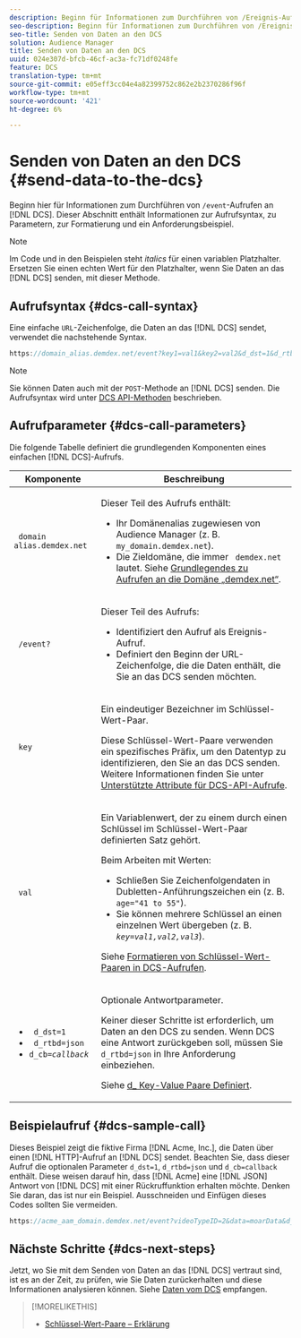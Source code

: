 ```yaml
---
description: Beginn für Informationen zum Durchführen von /Ereignis-Aufrufen an den DCS. Dieser Abschnitt enthält Informationen zur Aufrufsyntax, zu Parametern, zur Formatierung und ein Anforderungsbeispiel.
seo-description: Beginn für Informationen zum Durchführen von /Ereignis-Aufrufen an den DCS. Dieser Abschnitt enthält Informationen zur Aufrufsyntax, zu Parametern, zur Formatierung und ein Anforderungsbeispiel.
seo-title: Senden von Daten an den DCS
solution: Audience Manager
title: Senden von Daten an den DCS
uuid: 024e307d-bfcb-46cf-ac3a-fc71df0248fe
feature: DCS
translation-type: tm+mt
source-git-commit: e05eff3cc04e4a82399752c862e2b2370286f96f
workflow-type: tm+mt
source-wordcount: '421'
ht-degree: 6%

---
```



# Senden von Daten an den DCS {#send-data-to-the-dcs}

Beginn hier für Informationen zum Durchführen von `/event`-Aufrufen an [!DNL DCS]. Dieser Abschnitt enthält Informationen zur Aufrufsyntax, zu Parametern, zur Formatierung und ein Anforderungsbeispiel.

>[!NOTE]
>
>Im Code und in den Beispielen steht *italics* für einen variablen Platzhalter. Ersetzen Sie einen echten Wert für den Platzhalter, wenn Sie Daten an das [!DNL DCS] senden, mit dieser Methode.

## Aufrufsyntax {#dcs-call-syntax}

Eine einfache `URL`-Zeichenfolge, die Daten an das [!DNL DCS] sendet, verwendet die nachstehende Syntax.

```js
https://domain_alias.demdex.net/event?key1=val1&key2=val2&d_dst=1&d_rtbd=json&d_cb=callback
```

>[!NOTE]
>
>Sie können Daten auch mit der `POST`-Methode an [!DNL DCS] senden. Die Aufrufsyntax wird unter [DCS API-Methoden](../../../api/dcs-intro/dcs-api-reference/dcs-api-methods.md) beschrieben.

## Aufrufparameter {#dcs-call-parameters}

Die folgende Tabelle definiert die grundlegenden Komponenten eines einfachen [!DNL DCS]-Aufrufs.

<table id="table_5F6A5B324EB848168543386516FBF384"> 
 <thead> 
  <tr> 
   <th colname="col1" class="entry"> Komponente </th> 
   <th colname="col2" class="entry"> Beschreibung </th> 
  </tr> 
 </thead>
 <tbody> 
  <tr> 
   <td colname="col1"> <p> <code> domain alias.demdex.net</code> </p> </td> 
   <td colname="col2"> <p>Dieser Teil des Aufrufs enthält: </p> <p> 
     <ul id="ul_3EDA9C7BA6794D06BCB07A75A9BD2372"> 
      <li id="li_74624CA78D6F4536A8164AE1FA1DECB9">Ihr Domänenalias zugewiesen von <span class="keyword"> Audience Manager</span> (z. B. <code> my_domain.demdex.net</code>). </li> 
      <li id="li_08ABE91CA247403AA480B3FB4BEF83BA">Die Zieldomäne, die immer <code> demdex.net</code> lautet. Siehe <a href="../../../reference/demdex-calls.md">Grundlegendes zu Aufrufen an die Domäne „demdex.net“</a>. </li> 
     </ul> </p> </td> 
  </tr> 
  <tr> 
   <td colname="col1"> <p> <code> /event?</code> </p> </td> 
   <td colname="col2"> <p>Dieser Teil des Aufrufs: </p> <p> 
     <ul id="ul_6332444A305A4F12A7CBE471CA508516"> 
      <li id="li_1C5C111B2B0E4621B3FC0C20D6516041">Identifiziert den Aufruf als Ereignis-Aufruf. </li> 
      <li id="li_DBCE9B1C70604A629ECD7AC0A9052198">Definiert den Beginn der URL-Zeichenfolge, die die Daten enthält, die Sie an das <span class="wintitle"> DCS</span> senden möchten. </li> 
     </ul> </p> </td> 
  </tr> 
  <tr> 
   <td colname="col1"> <p> <code> key</code> </p> </td> 
   <td colname="col2"> <p>Ein eindeutiger Bezeichner im Schlüssel-Wert-Paar. </p> <p>Diese Schlüssel-Wert-Paare verwenden ein spezifisches Präfix, um den Datentyp zu identifizieren, den Sie an das <span class="wintitle"> DCS</span> senden. Weitere Informationen finden Sie unter <a href="../../../api/dcs-intro/dcs-api-reference/dcs-keys.md"> Unterstützte Attribute für DCS-API-Aufrufe</a>. </p> </td> 
  </tr> 
  <tr> 
   <td colname="col1"> <p> <code> val</code> </p> </td> 
   <td colname="col2"> <p>Ein Variablenwert, der zu einem durch einen Schlüssel im Schlüssel-Wert-Paar definierten Satz gehört. </p> <p>Beim Arbeiten mit Werten: </p> <p> 
     <ul id="ul_624DC78759F74AD8920220058E54E083"> 
      <li id="li_091E5B4820EC4A93B775433E428E74AB">Schließen Sie Zeichenfolgendaten in Dubletten-Anführungszeichen ein (z. B. <code> age="41 to 55"</code>). </li> 
      <li id="li_C558E3BA6EE34413BBBB962D4CD0D10E">Sie können mehrere Schlüssel an einen einzelnen Wert übergeben (z. B. <i><code>key</i>=<i>val1,val2,val3</i></code></i>). </li> 
     </ul> </p> <p>Siehe <a href="../../../api/dcs-intro/dcs-api-reference/dcs-key-format.md"> Formatieren von Schlüssel-Wert-Paaren in DCS-Aufrufen</a>. </p> </td>
  </tr> 
  <tr> 
   <td colname="col1"> <p> 
     <ul id="ul_36E2C1A0538D4D2C94DFC1335720A524"> 
      <li id="li_8902EED431CE4F0189A94868FA52DB1F"> <code> d_dst=1</code> </li> 
      <li id="li_4B6B29499D444E31808DE0A9AA0442D0"> <code> d_rtbd=json</code> </li> 
      <li id="li_3430CD0438604B83BE6437E6EC480816"> <code>d_cb=<i>callback</i></code> </li>
     </ul> </p> </td> 
   <td colname="col2"> <p>Optionale Antwortparameter. </p> <p> Keiner dieser Schritte ist erforderlich, um Daten an den <span class="wintitle"> DCS</span> zu senden. Wenn <span class="wintitle"> DCS</span> eine Antwort zurückgeben soll, müssen Sie <code> d_rtbd=json</code> in Ihre Anforderung einbeziehen. </p> <p>Siehe <a href="../../../api/dcs-intro/dcs-api-reference/dcs-keys.md#d-attributes"> d_ Key-Value Paare Definiert</a>. </p> </td> 
  </tr>
 </tbody>
</table>

## Beispielaufruf {#dcs-sample-call}

Dieses Beispiel zeigt die fiktive Firma [!DNL Acme, Inc.], die Daten über einen [!DNL HTTP]-Aufruf an [!DNL DCS] sendet. Beachten Sie, dass dieser Aufruf die optionalen Parameter `d_dst=1`, `d_rtbd=json` und `d_cb=callback` enthält. Diese weisen darauf hin, dass [!DNL Acme] eine [!DNL JSON] Antwort von [!DNL DCS] mit einer Rückruffunktion erhalten möchte. Denken Sie daran, das ist nur ein Beispiel. Ausschneiden und Einfügen dieses Codes sollten Sie vermeiden.

```js
https://acme_aam_domain.demdex.net/event?videoTypeID=2&data=moarData&d_dst=1&d_rtbd=json&d_cb=acme_callback
```

## Nächste Schritte {#dcs-next-steps}

Jetzt, wo Sie mit dem Senden von Daten an das [!DNL DCS] vertraut sind, ist es an der Zeit, zu prüfen, wie Sie Daten zurückerhalten und diese Informationen analysieren können. Siehe [Daten vom DCS](../../../api/dcs-intro/dcs-event-calls/dcs-url-receive.md) empfangen.

>[!MORELIKETHIS]
>
>* [Schlüssel-Wert-Paare – Erklärung](../../../reference/key-value-pairs-explained.md)

